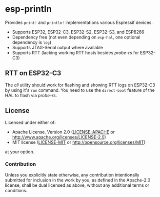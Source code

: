 # esp-println

Provides `print!` and `println!` implementations various Espressif devices.

- Supports ESP32, ESP32-C3, ESP32-S2, ESP32-S3, and ESP8266
- Dependency free (not even depending on `esp-hal`, one optional dependency is `log`)
- Supports JTAG-Serial output where available
- Supports RTT (lacking working RTT hosts besides _probe-rs_ for ESP32-C3)

## RTT on ESP32-C3

The _cli_ utility should work for flashing and showing RTT logs on ESP32-C3 by using it's `run` command.
You need to use the `direct-boot` feature of the HAL to flash via _probe-rs_.

## License

Licensed under either of:

- Apache License, Version 2.0 ([LICENSE-APACHE](LICENSE-APACHE) or http://www.apache.org/licenses/LICENSE-2.0)
- MIT license ([LICENSE-MIT](LICENSE-MIT) or http://opensource.org/licenses/MIT)

at your option.

### Contribution

Unless you explicitly state otherwise, any contribution intentionally submitted for inclusion in
the work by you, as defined in the Apache-2.0 license, shall be dual licensed as above, without
any additional terms or conditions.
